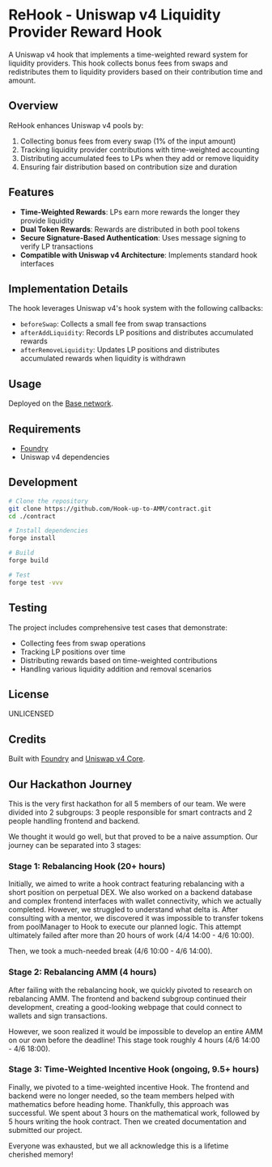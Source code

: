 # ReHook - Uniswap v4 Liquidity Provider Reward Hook

A Uniswap v4 hook that implements a time-weighted reward system for liquidity providers. This hook collects bonus fees from swaps and redistributes them to liquidity providers based on their contribution time and amount.

## Overview

ReHook enhances Uniswap v4 pools by:

1. Collecting bonus fees from every swap (1% of the input amount)
2. Tracking liquidity provider contributions with time-weighted accounting
3. Distributing accumulated fees to LPs when they add or remove liquidity
4. Ensuring fair distribution based on contribution size and duration

## Features

- **Time-Weighted Rewards**: LPs earn more rewards the longer they provide liquidity
- **Dual Token Rewards**: Rewards are distributed in both pool tokens
- **Secure Signature-Based Authentication**: Uses message signing to verify LP transactions
- **Compatible with Uniswap v4 Architecture**: Implements standard hook interfaces

## Implementation Details

The hook leverages Uniswap v4's hook system with the following callbacks:

- `beforeSwap`: Collects a small fee from swap transactions
- `afterAddLiquidity`: Records LP positions and distributes accumulated rewards
- `afterRemoveLiquidity`: Updates LP positions and distributes accumulated rewards when liquidity is withdrawn

## Usage

Deployed on the [Base network](https://base.org/).

## Requirements

- [Foundry](https://getfoundry.sh/)
- Uniswap v4 dependencies

## Development

```bash
# Clone the repository
git clone https://github.com/Hook-up-to-AMM/contract.git
cd ./contract

# Install dependencies
forge install

# Build
forge build

# Test
forge test -vvv
```

## Testing

The project includes comprehensive test cases that demonstrate:

- Collecting fees from swap operations
- Tracking LP positions over time
- Distributing rewards based on time-weighted contributions
- Handling various liquidity addition and removal scenarios

## License

UNLICENSED

## Credits

Built with [Foundry](https://getfoundry.sh/) and [Uniswap v4 Core](https://github.com/Uniswap/v4-core).

## Our Hackathon Journey

This is the very first hackathon for all 5 members of our team. We were divided into 2 subgroups: 3 people responsible for smart contracts and 2 people handling frontend and backend.

We thought it would go well, but that proved to be a naive assumption. Our journey can be separated into 3 stages:

### Stage 1: Rebalancing Hook (20+ hours)
Initially, we aimed to write a hook contract featuring rebalancing with a short position on perpetual DEX. We also worked on a backend database and complex frontend interfaces with wallet connectivity, which we actually completed. However, we struggled to understand what delta is. After consulting with a mentor, we discovered it was impossible to transfer tokens from poolManager to Hook to execute our planned logic. This attempt ultimately failed after more than 20 hours of work (4/4 14:00 - 4/6 10:00).

Then, we took a much-needed break (4/6 10:00 - 4/6 14:00).

### Stage 2: Rebalancing AMM (4 hours) 
After failing with the rebalancing hook, we quickly pivoted to research on rebalancing AMM. The frontend and backend subgroup continued their development, creating a good-looking webpage that could connect to wallets and sign transactions.

However, we soon realized it would be impossible to develop an entire AMM on our own before the deadline! This stage took roughly 4 hours (4/6 14:00 - 4/6 18:00).

### Stage 3: Time-Weighted Incentive Hook (ongoing, 9.5+ hours)
Finally, we pivoted to a time-weighted incentive Hook. The frontend and backend were no longer needed, so the team members helped with mathematics before heading home. Thankfully, this approach was successful. We spent about 3 hours on the mathematical work, followed by 5 hours writing the hook contract. Then we created documentation and submitted our project.

Everyone was exhausted, but we all acknowledge this is a lifetime cherished memory!
